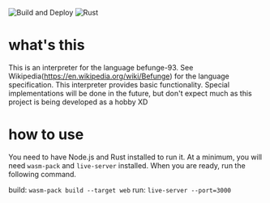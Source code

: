 ![Build and Deploy](https://github.com/jpnykw/befunge-interpreter/workflows/Build%20and%20Deploy/badge.svg) ![Rust](https://github.com/jpnykw/befunge-interpreter/workflows/Rust/badge.svg)

# what's this

This is an interpreter for the language befunge-93. See Wikipedia(https://en.wikipedia.org/wiki/Befunge) for the language specification. This interpreter provides basic functionality. Special implementations will be done in the future, but don't expect much as this project is being developed as a hobby XD

# how to use

You need to have Node.js and Rust installed to run it.  At a minimum, you will need `wasm-pack` and `live-server` installed. When you are ready, run the following command.

build: `wasm-pack build --target web`
run: `live-server --port=3000`
